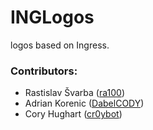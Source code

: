 # INGLogos
logos based on Ingress.

### Contributors:

- Rastislav Švarba ([ra100](https://github.com/ra100))
- Adrian Korenic ([DabelCODY](https://plus.googleapis.com/+AdrianKorenic/))
- Cory Hughart ([cr0ybot](https://github.com/cr0ybot))

